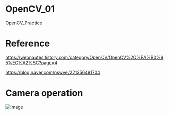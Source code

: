 # OpenCV_01
OpenCV_Practice 

# Reference
https://webnautes.tistory.com/category/OpenCV/OpenCV%20%EA%B0%95%EC%A2%8C?page=4

https://blog.naver.com/nswve/221356491704

# Camera operation 
![image](https://user-images.githubusercontent.com/49361619/152483443-094db64a-c03a-4e11-bb79-b0ee8ad56e61.png)
